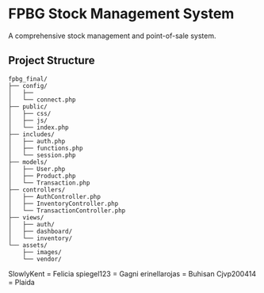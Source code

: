 # FPBG Stock Management System

A comprehensive stock management and point-of-sale system.

## Project Structure
```
fpbg_final/
├── config/
│   ├── 
│   └── connect.php
├── public/
│   ├── css/
│   ├── js/
│   └── index.php
├── includes/
│   ├── auth.php
│   ├── functions.php
│   └── session.php
├── models/
│   ├── User.php
│   ├── Product.php
│   └── Transaction.php
├── controllers/
│   ├── AuthController.php
│   ├── InventoryController.php
│   └── TransactionController.php
├── views/
│   ├── auth/
│   ├── dashboard/
│   └── inventory/
└── assets/
    ├── images/
    └── vendor/
```






SlowlyKent = Felicia
spiegel123 = Gagni
erinellarojas = Buhisan
Cjvp200414 = Plaida
